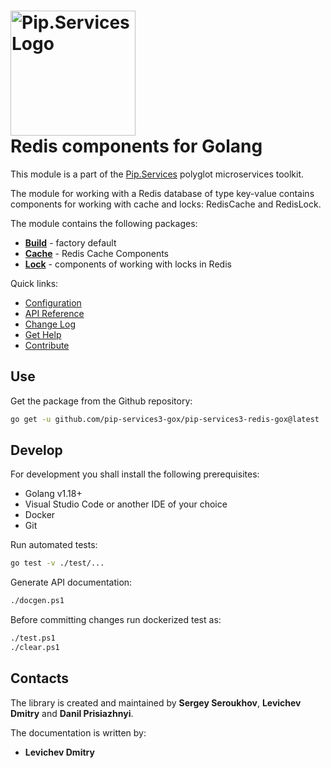 # <img src="https://uploads-ssl.webflow.com/5ea5d3315186cf5ec60c3ee4/5edf1c94ce4c859f2b188094_logo.svg" alt="Pip.Services Logo" width="200"> <br/> Redis components for Golang

This module is a part of the [Pip.Services](http://pipservices.org) polyglot microservices toolkit.

The module for working with a Redis database of type key-value contains components for working with cache and locks: RedisCache and RedisLock.

The module contains the following packages:

- [**Build**](https://godoc.org/github.com/pip-services3-gox/pip-services3-redis-gox/build) - factory default
- [**Cache**](https://godoc.org/github.com/pip-services3-gox/pip-services3-redis-gox/cache) - Redis Cache Components
- [**Lock**](https://godoc.org/github.com/pip-services3-gox/pip-services3-redis-gox/lock) - components of working with locks in Redis

<a name="links"></a> Quick links:

* [Configuration](https://www.pipservices.org/recipies/configuration)
* [API Reference](https://godoc.org/github.com/pip-services3-gox/pip-services3-redis-gox/)
* [Change Log](CHANGELOG.md)
* [Get Help](https://www.pipservices.org/community/help)
* [Contribute](https://www.pipservices.org/community/contribute)

## Use

Get the package from the Github repository:
```bash
go get -u github.com/pip-services3-gox/pip-services3-redis-gox@latest
```

## Develop

For development you shall install the following prerequisites:
* Golang v1.18+
* Visual Studio Code or another IDE of your choice
* Docker
* Git

Run automated tests:
```bash
go test -v ./test/...
```

Generate API documentation:
```bash
./docgen.ps1
```

Before committing changes run dockerized test as:
```bash
./test.ps1
./clear.ps1
```

## Contacts

The library is created and maintained by **Sergey Seroukhov**, **Levichev Dmitry** and **Danil Prisiazhnyi**.

The documentation is written by:
- **Levichev Dmitry**